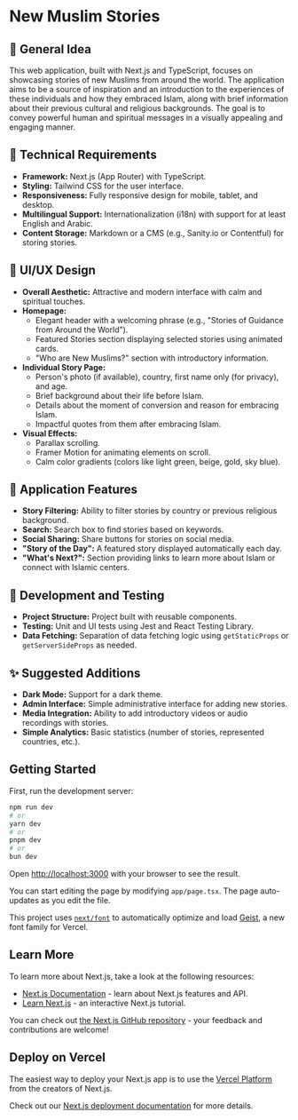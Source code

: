 # New Muslim Stories

## 🧠 General Idea

This web application, built with Next.js and TypeScript, focuses on showcasing stories of new Muslims from around the world. The application aims to be a source of inspiration and an introduction to the experiences of these individuals and how they embraced Islam, along with brief information about their previous cultural and religious backgrounds. The goal is to convey powerful human and spiritual messages in a visually appealing and engaging manner.

## 🧱 Technical Requirements

*   **Framework:** Next.js (App Router) with TypeScript.
*   **Styling:** Tailwind CSS for the user interface.
*   **Responsiveness:** Fully responsive design for mobile, tablet, and desktop.
*   **Multilingual Support:** Internationalization (i18n) with support for at least English and Arabic.
*   **Content Storage:** Markdown or a CMS (e.g., Sanity.io or Contentful) for storing stories.

## 🎨 UI/UX Design

*   **Overall Aesthetic:** Attractive and modern interface with calm and spiritual touches.
*   **Homepage:**
    *   Elegant header with a welcoming phrase (e.g., "Stories of Guidance from Around the World").
    *   Featured Stories section displaying selected stories using animated cards.
    *   "Who are New Muslims?" section with introductory information.
*   **Individual Story Page:**
    *   Person's photo (if available), country, first name only (for privacy), and age.
    *   Brief background about their life before Islam.
    *   Details about the moment of conversion and reason for embracing Islam.
    *   Impactful quotes from them after embracing Islam.
*   **Visual Effects:**
    *   Parallax scrolling.
    *   Framer Motion for animating elements on scroll.
    *   Calm color gradients (colors like light green, beige, gold, sky blue).

## 🧩 Application Features

*   **Story Filtering:** Ability to filter stories by country or previous religious background.
*   **Search:** Search box to find stories based on keywords.
*   **Social Sharing:** Share buttons for stories on social media.
*   **"Story of the Day":** A featured story displayed automatically each day.
*   **"What's Next?":** Section providing links to learn more about Islam or connect with Islamic centers.

## 🧪 Development and Testing

*   **Project Structure:** Project built with reusable components.
*   **Testing:** Unit and UI tests using Jest and React Testing Library.
*   **Data Fetching:** Separation of data fetching logic using `getStaticProps` or `getServerSideProps` as needed.

## ✨ Suggested Additions

*   **Dark Mode:** Support for a dark theme.
*   **Admin Interface:** Simple administrative interface for adding new stories.
*   **Media Integration:** Ability to add introductory videos or audio recordings with stories.
*   **Simple Analytics:** Basic statistics (number of stories, represented countries, etc.).

## Getting Started

First, run the development server:

```bash
npm run dev
# or
yarn dev
# or
pnpm dev
# or
bun dev
```

Open [http://localhost:3000](http://localhost:3000) with your browser to see the result.

You can start editing the page by modifying `app/page.tsx`. The page auto-updates as you edit the file.

This project uses [`next/font`](https://nextjs.org/docs/app/building-your-application/optimizing/fonts) to automatically optimize and load [Geist](https://vercel.com/font), a new font family for Vercel.

## Learn More

To learn more about Next.js, take a look at the following resources:

- [Next.js Documentation](https://nextjs.org/docs) - learn about Next.js features and API.
- [Learn Next.js](https://nextjs.org/learn) - an interactive Next.js tutorial.

You can check out [the Next.js GitHub repository](https://github.com/vercel/next.js) - your feedback and contributions are welcome!

## Deploy on Vercel

The easiest way to deploy your Next.js app is to use the [Vercel Platform](https://vercel.com/new?utm_medium=default-template&filter=next.js&utm_source=create-next-app&utm_campaign=create-next-app-readme) from the creators of Next.js.

Check out our [Next.js deployment documentation](https://nextjs.org/docs/app/building-your-application/deploying) for more details.
